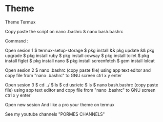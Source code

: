 # Theme
Theme Termux

Copy paste the script on nano .bashrc & nano bash.bashrc

Command :

Open sesion 1
$ termux-setup-storage
$ pkg install && pkg update && pkg upgrade
$ pkg install ruby
$ pkg install cowsay
$ pkg install toilet
$ pkg install figlet
$ pkg install nano
$ pkg install screenfetch
$ gem install lolcat

Open sesion 2
$ nano .bashrc (copy paste file)
using app text editor and copy file from "nano .bashrc" to GNU screen
ctrl x y enter

Open sesion 3
$ cd ../
$ ls
$ cd usr/etc
$ ls
$ nano bash.bashrc (copy paste file)
using app text editor and copy file from "nano .bashrc" to GNU screen
ctrl x y enter

Open new sesion
And like a pro your theme on termux

See my youtube channels "PORMES CHANNELS"
